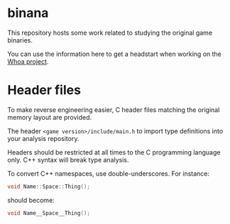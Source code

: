 # binana

This repository hosts some work related to studying the original game binaries.

You can use the information here to get a headstart when working on the [Whoa project](https://github.com/whoahq/whoa).

# Header files

To make reverse engineering easier, C header files matching the original memory layout are provided.

The header `<game version>/include/main.h` to import type definitions into your analysis repository.

Headers should be restricted at all times to the C programming language only. C++ syntax will break type analysis.

To convert C++ namespaces, use double-underscores. For instance:

```cpp
void Name::Space::Thing();
```

should become:

```c
void Name__Space__Thing();
```
